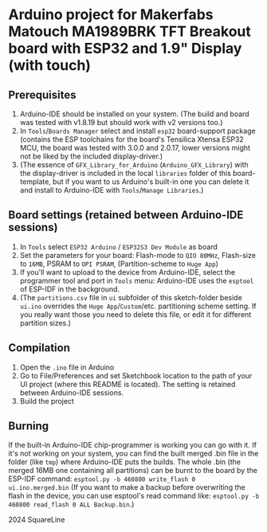 # Arduino project for Makerfabs Matouch MA1989BRK TFT Breakout board with ESP32 and 1.9" Display (with touch)


## Prerequisites

1. Arduino-IDE should be installed on your system. (The build and board was tested with v1.8.19 but should work with v2 versions too.)
2. In `Tools`/`Boards Manager` select and install `esp32` board-support package (contains the ESP toolchains for the board's Tensilica Xtensa ESP32 MCU, the board was tested with 3.0.0 and 2.0.17, lower versions might not be liked by the included display-driver.)
3. (The essence of `GFX_Library_for_Arduino` (`Arduino_GFX_Library`) with the display-driver is included in the local `libraries` folder of this board-template, but if you want to us Arduino's built-in one you can delete it and install to Arduino-IDE with `Tools`/`Manage Libraries`.)

## Board settings (retained between Arduino-IDE sessions)

1. In `Tools` select `ESP32 Arduino` / `ESP32S3 Dev Module` as board
2. Set the parameters for your board: Flash-mode to `QIO 80MHz`, Flash-size to `16MB`, PSRAM to `OPI PSRAM`, (Partition-scheme to `Huge App`)
3. If you'll want to upload to the device from Arduino-IDE, select the programmer tool and port in `Tools` menu: Arduino-IDE uses the `esptool` of ESP-IDF in the background.
4. (The `partitions.csv` file in `ui` subfolder of this sketch-folder beside `ui.ino` overrides the `Huge App`/`Custom`/etc. partitioning scheme setting. If you really want those you need to delete this file, or edit it for different partition sizes.)

## Compilation

1. Open the `.ino` file in Arduino
2. Go to File/Preferences and set Sketchbook location to the path of your UI project (where this README is located). The setting is retained between Arduino-IDE sessions.
3. Build the project

## Burning

If the built-in Arduino-IDE chip-programmer is working you can go with it.
If it's not working on your system, you can find the built merged .bin file in the folder (like `tmp`) where Arduino-IDE puts the builds.
The whole .bin (the merged 16MB one containing all partitions) can be burnt to the board by the ESP-IDF command: `esptool.py -b 460800 write_flash 0 ui.ino.merged.bin`
(If you want to make a backup before overwriting the flash in the device, you can use esptool's read command like: `esptool.py -b 460800 read_flash 0 ALL Backup.bin`.)


2024 SquareLine

